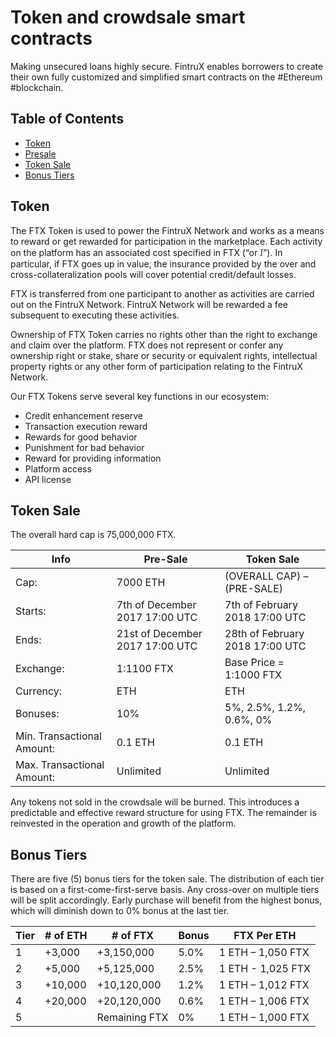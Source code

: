 # Token and crowdsale smart contracts
Making unsecured loans highly secure. FintruX enables borrowers to create their own fully customized and simplified smart contracts on the #Ethereum #blockchain.

## Table of Contents

- [Token](#token)
- [Presale](#presale)
- [Token Sale](#crowdsale)
- [Bonus Tiers](#bonus-tiers)

## Token
The FTX Token is used to power the FintruX Network and works as a means to reward or get rewarded for participation in the marketplace. Each activity on the platform has an associated cost specified in FTX (“or ꭍ”). In particular, if FTX goes up in value, the insurance provided by the over and cross-collateralization pools will cover potential credit/default losses. 

FTX is transferred from one participant to another as activities are carried out on the FintruX Network. FintruX Network will be rewarded a fee subsequent to executing these activities.

Ownership of FTX Token carries no rights other than the right to exchange and claim over the platform. FTX does not represent or confer any ownership right or stake, share or security or equivalent rights, intellectual property rights or any other form of participation relating to the FintruX Network.

Our FTX Tokens serve several key functions in our ecosystem:
- Credit enhancement reserve
- Transaction execution reward
- Rewards for good behavior
- Punishment for bad behavior
- Reward for providing information
- Platform access
- API license

## Token Sale
The overall hard cap is 75,000,000 FTX.

Info | Pre-Sale  | Token Sale |
| ------------- | ------------- | ------------- |
Cap: | 7000 ETH  | (OVERALL CAP) – (PRE-SALE) |
Starts: | 7th of December 2017 17:00 UTC | 7th of February 2018 17:00 UTC  |
Ends: | 21st of December 2017 17:00 UTC | 28th of February 2018 17:00 UTC  |
Exchange: | 1:1100 FTX | Base Price = 1:1000 FTX  |
Currency: | ETH | ETH  |
Bonuses: | 10% | 5%, 2.5%, 1.2%, 0.6%, 0%  |
Min. Transactional Amount: | 0.1 ETH | 0.1 ETH |
Max. Transactional Amount: | Unlimited | Unlimited |

Any tokens not sold in the crowdsale will be burned. This introduces a predictable and effective reward structure for using FTX. The remainder is reinvested in the operation and growth of the platform.

## Bonus Tiers
There are five (5) bonus tiers for the token sale. The distribution of each tier is based on a first-come-first-serve basis. Any cross-over on multiple tiers will be split accordingly. Early purchase will benefit from the highest bonus, which will diminish down to 0% bonus at the last tier. 

Tier | # of ETH  | # of FTX | Bonus | FTX Per ETH
| ------------- | ------------- | ------------- | ------------- | ------------- | 
1 | +3,000  | +3,150,000 | 5.0% | 1 ETH – 1,050 FTX |
2 | +5,000 | +5,125,000 | 2.5% | 1 ETH - 1,025 FTX |
3 | +10,000 | +10,120,000 | 1.2% | 1 ETH – 1,012 FTX |
4 | +20,000 | +20,120,000 | 0.6% | 1 ETH – 1,006 FTX |
5 |  | Remaining FTX | 0% | 1 ETH – 1,000 FTX |

